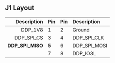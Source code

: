 ## J1 Layout

| Description    | Pin | Pin | Description |
|---------------:|-----|-----|:------------|
|       DDP_1V8  |  1  |  2  | Ground      |
|    DDP_SPI_CS  |  3  |  4  | DDP_SPI_CLK |
|**DDP_SPI_MISO**|**5**|  6  | DDP_SPI_MOSI|
|                |  7  |  8  | DDP_IO3L    |
